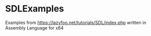 # SDLExamples
Examples from https://lazyfoo.net/tutorials/SDL/index.php written in Assembly Language for x64
